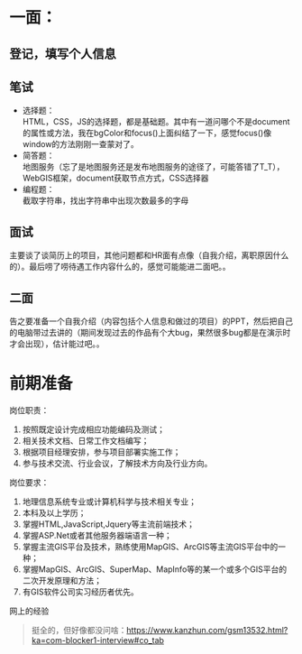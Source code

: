 # 一面：
## 登记，填写个人信息

## 笔试
- 选择题：  
HTML，CSS，JS的选择题，都是基础题。其中有一道问哪个不是document的属性或方法，我在bgColor和focus()上面纠结了一下，感觉focus()像window的方法刚刚一查蒙对了。
- 简答题：  
地图服务（忘了是地图服务还是发布地图服务的途径了，可能答错了T_T），WebGIS框架，document获取节点方式，CSS选择器
- 编程题：  
截取字符串，找出字符串中出现次数最多的字母

## 面试
主要谈了谈简历上的项目，其他问题都和HR面有点像（自我介绍，离职原因什么的）。最后唠了唠待遇工作内容什么的，感觉可能能进二面吧。。

## 二面
告之要准备一个自我介绍（内容包括个人信息和做过的项目）的PPT，然后把自己的电脑带过去讲的（期间发现过去的作品有个大bug，果然很多bug都是在演示时才会出现），估计能过吧。。

# 前期准备
岗位职责：
1. 按照既定设计完成相应功能编码及测试；
2. 相关技术文档、日常工作文档编写；
3. 根据项目经理安排，参与项目部署实施工作；
4. 参与技术交流、行业会议，了解技术方向及行业方向。

岗位要求：
1. 地理信息系统专业或计算机科学与技术相关专业；
2. 本科及以上学历；
3. 掌握HTML,JavaScript,Jquery等主流前端技术；
4. 掌握ASP.Net或者其他服务器端语言一种；
5. 掌握主流GIS平台及技术，熟练使用MapGIS、ArcGIS等主流GIS平台中的一种；
6. 掌握MapGIS、ArcGIS、SuperMap、MapInfo等的某一个或多个GIS平台的二次开发原理和方法；
7. 有GIS软件公司实习经历者优先。

网上的经验

> 挺全的，但好像都没问啥：https://www.kanzhun.com/gsm13532.html?ka=com-blocker1-interview#co_tab


